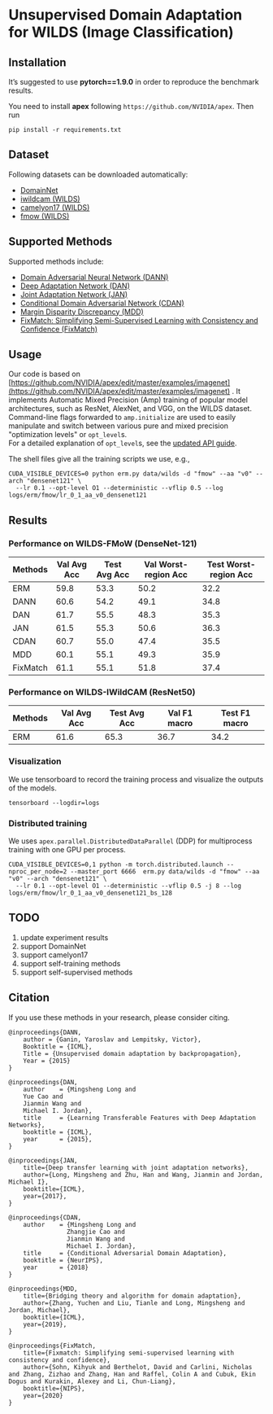 # Unsupervised Domain Adaptation for WILDS (Image Classification)

## Installation

It’s suggested to use **pytorch==1.9.0** in order to reproduce the benchmark results.

You need to install **apex** following ``https://github.com/NVIDIA/apex``. Then run

```
pip install -r requirements.txt
```

## Dataset

Following datasets can be downloaded automatically:

- [DomainNet](http://ai.bu.edu/M3SDA/)
- [iwildcam (WILDS)](https://wilds.stanford.edu/datasets/)
- [camelyon17 (WILDS)](https://wilds.stanford.edu/datasets/)
- [fmow (WILDS)](https://wilds.stanford.edu/datasets/)

## Supported Methods

Supported methods include:

- [Domain Adversarial Neural Network (DANN)](https://arxiv.org/abs/1505.07818)
- [Deep Adaptation Network (DAN)](https://arxiv.org/pdf/1502.02791)
- [Joint Adaptation Network (JAN)](https://arxiv.org/abs/1605.06636)
- [Conditional Domain Adversarial Network (CDAN)](https://arxiv.org/abs/1705.10667)
- [Margin Disparity Discrepancy (MDD)](https://arxiv.org/abs/1904.05801)
- [FixMatch: Simplifying Semi-Supervised Learning with Consistency and Confidence (FixMatch)](https://arxiv.org/abs/2001.07685)

## Usage

Our code is based
on [https://github.com/NVIDIA/apex/edit/master/examples/imagenet](https://github.com/NVIDIA/apex/edit/master/examples/imagenet)
. It implements Automatic Mixed Precision (Amp) training of popular model architectures, such as ResNet, AlexNet, and
VGG, on the WILDS dataset.  
Command-line flags forwarded to `amp.initialize` are used to easily manipulate and switch between various pure and mixed
precision "optimization levels" or `opt_level`s.  
For a detailed explanation of `opt_level`s, see the [updated API guide](https://nvidia.github.io/apex/amp.html).

The shell files give all the training scripts we use, e.g.,

```
CUDA_VISIBLE_DEVICES=0 python erm.py data/wilds -d "fmow" --aa "v0" --arch "densenet121" \
  --lr 0.1 --opt-level O1 --deterministic --vflip 0.5 --log logs/erm/fmow/lr_0_1_aa_v0_densenet121
```

## Results

### Performance on WILDS-FMoW (DenseNet-121)

| Methods | Val Avg Acc | Test Avg Acc | Val Worst-region Acc | Test Worst-region Acc |
|---------|-------------|--------------|----------------------|-----------------------|
| ERM     | 59.8        | 53.3         | 50.2                 | 32.2                  |
| DANN    | 60.6        | 54.2         | 49.1                 | 34.8                  |
| DAN     | 61.7        | 55.5         | 48.3                 | 35.3                  |
| JAN     | 61.5        | 55.3         | 50.6                 | 36.3                  |
| CDAN    | 60.7        | 55.0         | 47.4                 | 35.5                  |
| MDD     | 60.1        | 55.1         | 49.3                 | 35.9                  |
| FixMatch| 61.1        | 55.1         | 51.8                 | 37.4                  |

### Performance on WILDS-IWildCAM (ResNet50)

| Methods | Val Avg Acc | Test Avg Acc | Val F1 macro | Test F1 macro |
|---------|-------------|--------------|--------------|---------------|
| ERM     | 61.6        | 65.3         | 36.7         | 34.2          |

### Visualization

We use tensorboard to record the training process and visualize the outputs of the models.

```
tensorboard --logdir=logs
```

### Distributed training

We uses `apex.parallel.DistributedDataParallel` (DDP) for multiprocess training with one GPU per process.

```
CUDA_VISIBLE_DEVICES=0,1 python -m torch.distributed.launch --nproc_per_node=2 --master_port 6666  erm.py data/wilds -d "fmow" --aa "v0" --arch "densenet121" \
  --lr 0.1 --opt-level O1 --deterministic --vflip 0.5 -j 8 --log logs/erm/fmow/lr_0_1_aa_v0_densenet121_bs_128
```

## TODO

1. update experiment results
2. support DomainNet
3. support camelyon17
4. support self-training methods
5. support self-supervised methods

## Citation

If you use these methods in your research, please consider citing.

```
@inproceedings{DANN,
    author = {Ganin, Yaroslav and Lempitsky, Victor},
    Booktitle = {ICML},
    Title = {Unsupervised domain adaptation by backpropagation},
    Year = {2015}
}

@inproceedings{DAN,
    author    = {Mingsheng Long and
    Yue Cao and
    Jianmin Wang and
    Michael I. Jordan},
    title     = {Learning Transferable Features with Deep Adaptation Networks},
    booktitle = {ICML},
    year      = {2015},
}

@inproceedings{JAN,
    title={Deep transfer learning with joint adaptation networks},
    author={Long, Mingsheng and Zhu, Han and Wang, Jianmin and Jordan, Michael I},
    booktitle={ICML},
    year={2017},
}

@inproceedings{CDAN,
    author    = {Mingsheng Long and
                Zhangjie Cao and
                Jianmin Wang and
                Michael I. Jordan},
    title     = {Conditional Adversarial Domain Adaptation},
    booktitle = {NeurIPS},
    year      = {2018}
}

@inproceedings{MDD,
    title={Bridging theory and algorithm for domain adaptation},
    author={Zhang, Yuchen and Liu, Tianle and Long, Mingsheng and Jordan, Michael},
    booktitle={ICML},
    year={2019},
}

@inproceedings{FixMatch,
    title={Fixmatch: Simplifying semi-supervised learning with consistency and confidence},
    author={Sohn, Kihyuk and Berthelot, David and Carlini, Nicholas and Zhang, Zizhao and Zhang, Han and Raffel, Colin A and Cubuk, Ekin Dogus and Kurakin, Alexey and Li, Chun-Liang},
    booktitle={NIPS},
    year={2020}
}

```
